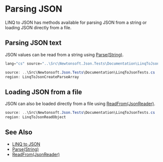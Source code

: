 ﻿# Parsing JSON

LINQ to JSON has methods available for parsing JSON from a string or loading JSON directly from a file.

## Parsing JSON text

JSON values can be read from a string using [Parse(String)](M:Newtonsoft.Json.Linq.JToken.Parse(System.String)).

```csharp
lang="cs" source="..\Src\Newtonsoft.Json.Tests\Documentation\LinqToJsonTests.cs" region="LinqToJsonCreateParse" title="Parsing a JSON Object from text
```

```csharp Parsing a JSON Array from text
source: ..\Src\Newtonsoft.Json.Tests\Documentation\LinqToJsonTests.cs
region: LinqToJsonCreateParseArray
```

## Loading JSON from a file

JSON can also be loaded directly from a file using [ReadFrom(JsonReader)](M:Newtonsoft.Json.Linq.JToken.ReadFrom(Newtonsoft.Json.JsonReader)).

```csharp Reading JSON from a file
source: ..\Src\Newtonsoft.Json.Tests\Documentation\LinqToJsonTests.cs
region: LinqToJsonReadObject
```

## See Also

- [LINQ to JSON](README.md)
- [Parse(String)](M:Newtonsoft.Json.Linq.JToken.Parse(System.String))
- [ReadFrom(JsonReader)](M:Newtonsoft.Json.Linq.JToken.ReadFrom(Newtonsoft.Json.JsonReader))